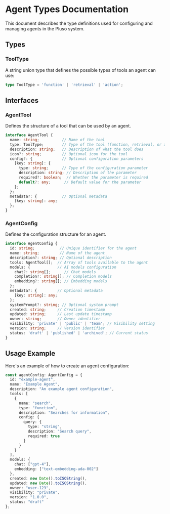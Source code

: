 # Agent Types Documentation

This document describes the type definitions used for configuring and managing agents in the Pluso system.

## Types

### ToolType

A string union type that defines the possible types of tools an agent can use:

```typescript
type ToolType = 'function' | 'retrieval' | 'action';
```

## Interfaces

### AgentTool

Defines the structure of a tool that can be used by an agent.

```typescript
interface AgentTool {
  name: string;          // Name of the tool
  type: ToolType;        // Type of the tool (function, retrieval, or action)
  description: string;   // Description of what the tool does
  icon?: string;         // Optional icon for the tool
  config?: {             // Optional configuration parameters
    [key: string]: {
      type: string;      // Type of the configuration parameter
      description: string; // Description of the parameter
      required?: boolean;  // Whether the parameter is required
      default?: any;      // Default value for the parameter
    };
  };
  metadata?: {           // Optional metadata
    [key: string]: any;
  };
}
```

### AgentConfig

Defines the configuration structure for an agent.

```typescript
interface AgentConfig {
  id: string;           // Unique identifier for the agent
  name: string;         // Name of the agent
  description?: string; // Optional description
  tools: AgentTool[];  // Array of tools available to the agent
  models: {            // AI models configuration
    chat?: string[];      // Chat models
    completion?: string[]; // Completion models
    embedding?: string[]; // Embedding models
  };
  metadata?: {         // Optional metadata
    [key: string]: any;
  };
  systemPrompt?: string; // Optional system prompt
  created: string;     // Creation timestamp
  updated: string;     // Last update timestamp
  owner: string;       // Owner identifier
  visibility: 'private' | 'public' | 'team'; // Visibility setting
  version: string;     // Version identifier
  status: 'draft' | 'published' | 'archived'; // Current status
}
```

## Usage Example

Here's an example of how to create an agent configuration:

```typescript
const agentConfig: AgentConfig = {
  id: "example-agent",
  name: "Example Agent",
  description: "An example agent configuration",
  tools: [
    {
      name: "search",
      type: "function",
      description: "Searches for information",
      config: {
        query: {
          type: "string",
          description: "Search query",
          required: true
        }
      }
    }
  ],
  models: {
    chat: ["gpt-4"],
    embedding: ["text-embedding-ada-002"]
  },
  created: new Date().toISOString(),
  updated: new Date().toISOString(),
  owner: "user-123",
  visibility: "private",
  version: "1.0.0",
  status: "draft"
};
```
